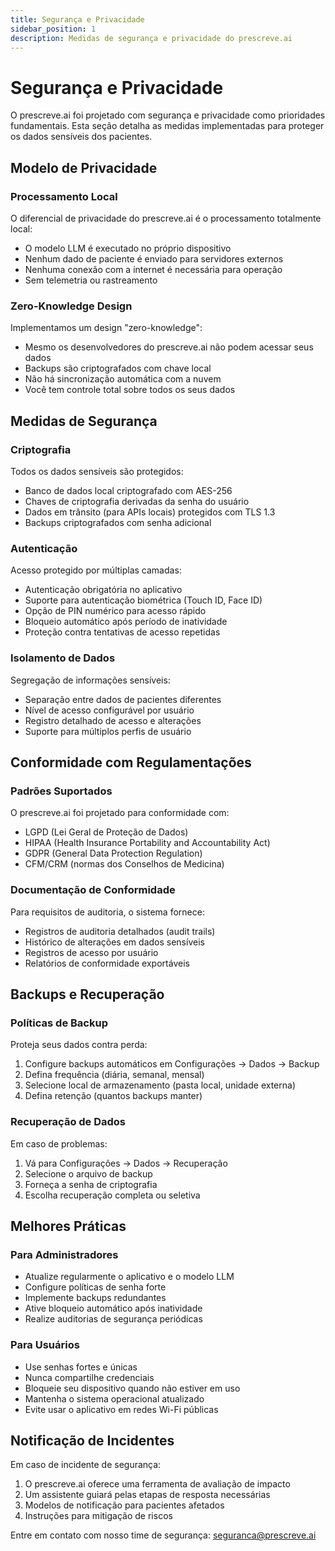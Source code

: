 ```yaml
---
title: Segurança e Privacidade
sidebar_position: 1
description: Medidas de segurança e privacidade do prescreve.ai
---
```


# Segurança e Privacidade

O prescreve.ai foi projetado com segurança e privacidade como prioridades fundamentais. Esta seção detalha as medidas implementadas para proteger os dados sensíveis dos pacientes.

## Modelo de Privacidade

### Processamento Local

O diferencial de privacidade do prescreve.ai é o processamento totalmente local:

- O modelo LLM é executado no próprio dispositivo
- Nenhum dado de paciente é enviado para servidores externos
- Nenhuma conexão com a internet é necessária para operação
- Sem telemetria ou rastreamento

### Zero-Knowledge Design

Implementamos um design "zero-knowledge":

- Mesmo os desenvolvedores do prescreve.ai não podem acessar seus dados
- Backups são criptografados com chave local
- Não há sincronização automática com a nuvem
- Você tem controle total sobre todos os seus dados

## Medidas de Segurança

### Criptografia

Todos os dados sensíveis são protegidos:

- Banco de dados local criptografado com AES-256
- Chaves de criptografia derivadas da senha do usuário
- Dados em trânsito (para APIs locais) protegidos com TLS 1.3
- Backups criptografados com senha adicional

### Autenticação

Acesso protegido por múltiplas camadas:

- Autenticação obrigatória no aplicativo
- Suporte para autenticação biométrica (Touch ID, Face ID)
- Opção de PIN numérico para acesso rápido
- Bloqueio automático após período de inatividade
- Proteção contra tentativas de acesso repetidas

### Isolamento de Dados

Segregação de informações sensíveis:

- Separação entre dados de pacientes diferentes
- Nível de acesso configurável por usuário
- Registro detalhado de acesso e alterações
- Suporte para múltiplos perfis de usuário

## Conformidade com Regulamentações

### Padrões Suportados

O prescreve.ai foi projetado para conformidade com:

- LGPD (Lei Geral de Proteção de Dados)
- HIPAA (Health Insurance Portability and Accountability Act)
- GDPR (General Data Protection Regulation)
- CFM/CRM (normas dos Conselhos de Medicina)

### Documentação de Conformidade

Para requisitos de auditoria, o sistema fornece:

- Registros de auditoria detalhados (audit trails)
- Histórico de alterações em dados sensíveis
- Registros de acesso por usuário
- Relatórios de conformidade exportáveis

## Backups e Recuperação

### Políticas de Backup

Proteja seus dados contra perda:

1. Configure backups automáticos em Configurações → Dados → Backup
2. Defina frequência (diária, semanal, mensal)
3. Selecione local de armazenamento (pasta local, unidade externa)
4. Defina retenção (quantos backups manter)

### Recuperação de Dados

Em caso de problemas:

1. Vá para Configurações → Dados → Recuperação
2. Selecione o arquivo de backup
3. Forneça a senha de criptografia
4. Escolha recuperação completa ou seletiva

## Melhores Práticas

### Para Administradores

- Atualize regularmente o aplicativo e o modelo LLM
- Configure políticas de senha forte
- Implemente backups redundantes
- Ative bloqueio automático após inatividade
- Realize auditorias de segurança periódicas

### Para Usuários

- Use senhas fortes e únicas
- Nunca compartilhe credenciais
- Bloqueie seu dispositivo quando não estiver em uso
- Mantenha o sistema operacional atualizado
- Evite usar o aplicativo em redes Wi-Fi públicas

## Notificação de Incidentes

Em caso de incidente de segurança:

1. O prescreve.ai oferece uma ferramenta de avaliação de impacto
2. Um assistente guiará pelas etapas de resposta necessárias
3. Modelos de notificação para pacientes afetados
4. Instruções para mitigação de riscos

Entre em contato com nosso time de segurança: seguranca@prescreve.ai
